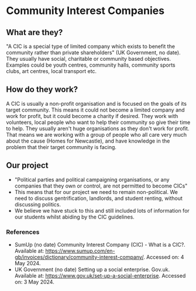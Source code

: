 # Community Interest Companies

## What are they?

"A CIC is a special type of limited company which exists to benefit the community rather than private shareholders" (UK Government, no date). They usually have social, charitable or community based objectives. Examples could be youth centres, community halls, community sports clubs, art centres, local transport etc. 
<br>

## How do they work?

A CIC is usually a non-profit organisation and is focused on the goals of its target community. This means it could not become a limited company and work for profit, but it could become a charity if desired. They work with volunteers, local people who want to help their community so give their time to help. They usually aren't huge organisations as they don't work for profit. That means we are working with a group of people who all care very much about the cause (Homes for Newcastle), and have knowledge in the problem that their target community is facing. 
<br>

## Our project
- "Political parties and political campaigning organisations, or any companies that they own or control, are not permitted to become CICs"
- This means that for our project we need to remain non-political. We need to discuss gentrification, landlords, and student renting, without discussing politics.
- We believe we have stuck to this and still included lots of information for our students whilst abiding by the CIC guidelines.

  
### References

- SumUp (no date) Community Interest Company (CIC) - What is a CIC?. Available at: https://www.sumup.com/en-gb/invoices/dictionary/community-interest-company/. Accessed on: 4 May 2024.
- UK Government (no date) Setting up a social enterprise. Gov.uk. Available at: https://www.gov.uk/set-up-a-social-enterprise. Accessed on: 3 May 2024.
<br>
